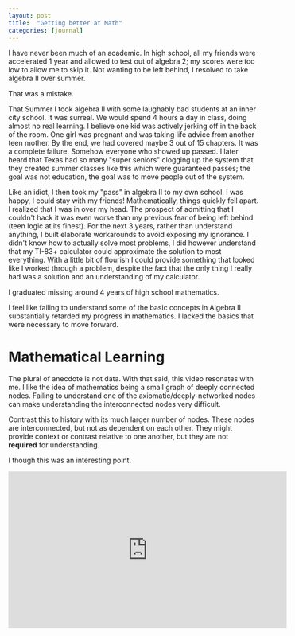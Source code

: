 ```yaml
---
layout: post
title:  "Getting better at Math"
categories: [journal]
---
```


I have never been much of an academic. In high school, all my friends were accelerated 1 year and allowed to test out of algebra 2; my scores were too low to allow me to skip it. Not wanting to be left behind, I resolved to take algebra II over summer. 

That was a mistake.

That Summer I took algebra II with some laughably bad students at an inner city school. It was surreal. We would spend 4 hours a day in class, doing almost no real learning. I believe one kid was actively jerking off in the back of the room. One girl was pregnant and was taking life advice from another teen mother. By the end, we had covered maybe 3 out of 15 chapters. It was a complete failure. Somehow everyone who showed up passed. I later heard that Texas had so many "super seniors" clogging up the system that they created summer classes like this which were guaranteed passes; the goal was not education, the goal was to move people out of the system.

Like an idiot, I then took my "pass" in algebra II to my own school. I was happy, I could stay with my friends! Mathematically, things quickly fell apart. I realized that I was in over my head. The prospect of admitting that I couldn't hack it was even worse than my previous fear of being left behind (teen logic at its finest). For the next 3 years, rather than understand anything, I built elaborate workarounds to avoid exposing my ignorance. I didn't know how to actually solve most problems, I did however understand that my TI-83+ calculator could approximate the solution to most everything. With a little bit of flourish I could provide something that looked like I worked through a problem, despite the fact that the only thing I really had was a solution and an understanding of my calculator.

I graduated missing around 4 years of high school mathematics.

I feel like failing to understand some of the basic concepts in Algebra II substantially retarded my progress in mathematics. I lacked the basics that were necessary to move forward. 

# Mathematical Learning

The plural of anecdote is not data. With that said, this video resonates with me. I like the idea of mathematics being a small graph of deeply connected nodes. Failing to understand one of the axiomatic/deeply-networked nodes can make understanding the interconnected nodes very difficult. 

Contrast this to history with its much larger number of nodes. These nodes are interconnected, but not as dependent on each other. They might provide context or contrast relative to one another, but they are not **required** for understanding. 

I though this was an interesting point.
<div class="videos">
  <div class="video">
    <iframe width="560" height="315" src="https://www.youtube.com/embed/M7febmLhS6E?rel=0" frameborder="0" allowfullscreen></iframe>
  </div>
</div>

